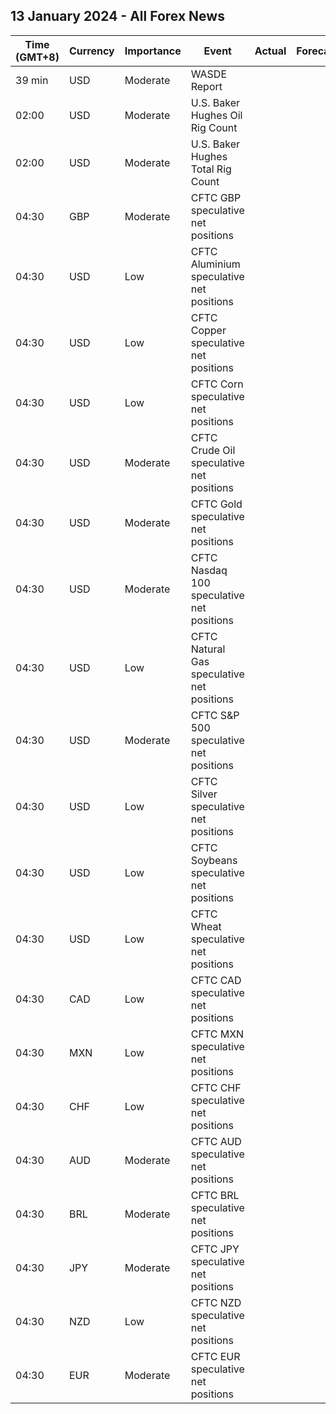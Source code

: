 ## 13 January 2024 - All Forex News

| Time (GMT+8) | Currency | Importance | Event | Actual | Forecast | Previous |
|------|----------|------------|-------|--------|----------|----------|
| 39 min | USD | Moderate | WASDE Report |  |  |  |
| 02:00 | USD | Moderate | U.S. Baker Hughes Oil Rig Count |  |  | 501 |
| 02:00 | USD | Moderate | U.S. Baker Hughes Total Rig Count |  |  | 621 |
| 04:30 | GBP | Moderate | CFTC GBP speculative net positions |  |  | 15.2K |
| 04:30 | USD | Low | CFTC Aluminium speculative net positions |  |  | 6.3K |
| 04:30 | USD | Low | CFTC Copper speculative net positions |  |  | 8.6K |
| 04:30 | USD | Low | CFTC Corn speculative net positions |  |  | -146.7K |
| 04:30 | USD | Moderate | CFTC Crude Oil speculative net positions |  |  | 163.7K |
| 04:30 | USD | Moderate | CFTC Gold speculative net positions |  |  | 207.6K |
| 04:30 | USD | Moderate | CFTC Nasdaq 100 speculative net positions |  |  | 39.1K |
| 04:30 | USD | Low | CFTC Natural Gas speculative net positions |  |  | -91.6K |
| 04:30 | USD | Moderate | CFTC S&P 500 speculative net positions |  |  | -214.1K |
| 04:30 | USD | Low | CFTC Silver speculative net positions |  |  | 32.6K |
| 04:30 | USD | Low | CFTC Soybeans speculative net positions |  |  | -21.9K |
| 04:30 | USD | Low | CFTC Wheat speculative net positions |  |  | -33.6K |
| 04:30 | CAD | Low | CFTC CAD speculative net positions |  |  | -21.1K |
| 04:30 | MXN | Low | CFTC MXN speculative net positions |  |  | 89.1K |
| 04:30 | CHF | Low | CFTC CHF speculative net positions |  |  | -5.2K |
| 04:30 | AUD | Moderate | CFTC AUD speculative net positions |  |  | -42.9K |
| 04:30 | BRL | Moderate | CFTC BRL speculative net positions |  |  | 34.3K |
| 04:30 | JPY | Moderate | CFTC JPY speculative net positions |  |  | -57.2K |
| 04:30 | NZD | Low | CFTC NZD speculative net positions |  |  | -0.5K |
| 04:30 | EUR | Moderate | CFTC EUR speculative net positions |  |  | 119.5K |
